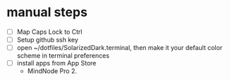 # manual steps
- [ ] Map Caps Lock to Ctrl
- [ ] Setup github ssh key
- [ ] open ~/dotfiles/SolarizedDark.terminal, then make it your default color scheme in terminal preferences
- [ ] install apps from App Store 
  - MindNode Pro 2.
